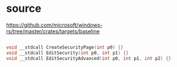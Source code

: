 # source

<https://github.com/microsoft/windows-rs/tree/master/crates/targets/baseline>

```c

void __stdcall CreateSecurityPage(int p0) {}
void __stdcall EditSecurity(int p0, int p1) {}
void __stdcall EditSecurityAdvanced(int p0, int p1, int p2) {}

```
